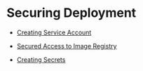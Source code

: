 ﻿---
sidebar_position: 1
---
# Securing Deployment

<head>
  <meta name="guidename" content="API Management"/>
  <meta name="context" content="GUID-2eb4ccfa-5f24-4eda-8989-e845c7f33537"/>
</head>

- [Creating Service Account](../Installation/Creating_service_account.md)

- [Secured Access to Image Registry](../Installation/Secured_access_to_image_registry.md)

- [Creating Secrets](../Installation/Creating_secrets.md)
